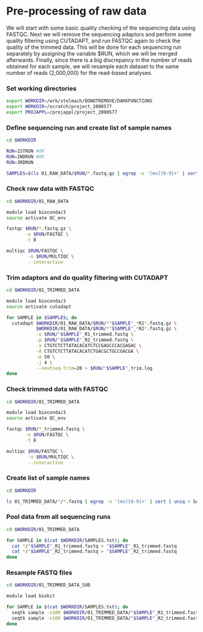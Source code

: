 # Pre-processing of raw data

We will start with some basic quality checking of the sequencing data using FASTQC. Next we will remove the sequencing adaptors and perform some quality filtering using CUTADAPT, and run FASTQC again to check the quality of the trimmed data. This will be done for each sequencing run separately by assigning the variable $RUN, which we will be merged afterwards. Finally, since there is a big discrepancy in the number of reads obtained for each sample, we will resample each dataset to the same number of reads (2,000,000) for the read-based analyses.

### Set working directories

```bash
export WORKDIR=/wrk/stelmach/DONOTREMOVE/DARKFUNCTIONS
export WORKDIR=/scratch/project_2000577
export PROJAPPL=/projappl/project_2000577
```

### Define sequencing run and create list of sample names

```bash
cd $WORKDIR

RUN=1STRUN #OR
RUN=2NDRUN #OR
RUN=3RDRUN

SAMPLES=$(ls 01_RAW_DATA/$RUN/*.fastq.gz | egrep -o '[mo][0-9]+' | sort | uniq)
```

### Check raw data with FASTQC

```bash
cd $WORKDIR/01_RAW_DATA

module load bioconda/3
source activate QC_env

fastqc $RUN/*.fastq.gz \
       -o $RUN/FASTQC \
       -t 8

multiqc $RUN/FASTQC \
        -o $RUN/MULTIQC \
        --interactive
```

### Trim adaptors and do quality filtering with CUTADAPT

```bash
cd $WORKDIR/01_TRIMMED_DATA

module load bioconda/3
source activate cutadapt

for SAMPLE in $SAMPLES; do
  cutadapt $WORKDIR/01_RAW_DATA/$RUN/*"$SAMPLE"_*R1*.fastq.gz \
           $WORKDIR/01_RAW_DATA/$RUN/*"$SAMPLE"_*R2*.fastq.gz \
           -o $RUN/"$SAMPLE"_R1_trimmed.fastq \
           -p $RUN/"$SAMPLE"_R2_trimmed.fastq \
           -a CTGTCTCTTATACACATCTCCGAGCCCACGAGAC \
           -A CTGTCTCTTATACACATCTGACGCTGCCGACGA \
           -m 50 \
           -j 4 \
           --nextseq-trim=20 > $RUN/"$SAMPLE"_trim.log
done
```

### Check trimmed data with FASTQC

```bash
cd $WORKDIR/01_TRIMMED_DATA

module load bioconda/3
source activate QC_env

fastqc $RUN/*_trimmed.fastq \
       -o $RUN/FASTQC \
       -t 8

multiqc $RUN/FASTQC \
        -o $RUN/MULTIQC \
        --interactive
```

### Create list of sample names

```bash
cd $WORKDIR

ls 01_TRIMMED_DATA/*/*.fastq | egrep -o '[mo][0-9]+' | sort | uniq > SAMPLES.txt
```

### Pool data from all sequencing runs

```bash
cd $WORKDIR/01_TRIMMED_DATA

for SAMPLE in $(cat $WORKDIR/SAMPLES.txt); do
  cat */"$SAMPLE"_R1_trimmed.fastq > "$SAMPLE"_R1_trimmed.fastq
  cat */"$SAMPLE"_R2_trimmed.fastq > "$SAMPLE"_R2_trimmed.fastq
done
```

### Resample FASTQ files

```bash
cd $WORKDIR/01_TRIMMED_DATA_SUB

module load biokit

for SAMPLE in $(cat $WORKDIR/SAMPLES.txt); do
  seqtk sample -s100 $WORKDIR/01_TRIMMED_DATA/"$SAMPLE"_R1_trimmed.fastq 2000000 > "$SAMPLE"_R1_trimmed.fastq
  seqtk sample -s100 $WORKDIR/01_TRIMMED_DATA/"$SAMPLE"_R2_trimmed.fastq 2000000 > "$SAMPLE"_R2_trimmed.fastq
done
```
